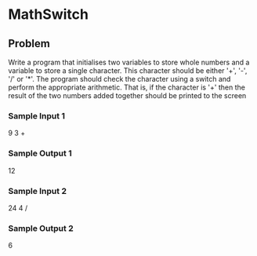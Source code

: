 # MathSwitch

## Problem

Write a program that initialises two variables to store whole numbers and a variable to store a single character. This character should be either '+', '-', '/' or '*'. The program should check the character using a switch and perform the appropriate arithmetic. That is, if the character is '+' then the result of the two numbers added together should be printed to the screen 

### Sample Input 1

9 3 +

### Sample Output 1

12

### Sample Input 2

24 4 /

### Sample Output 2

6
